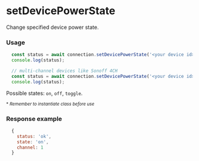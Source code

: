 # setDevicePowerState

Change specified device power state.


### Usage
```js
  const status = await connection.setDevicePowerState('<your device id>', 'on');
  console.log(status);
```

```js
  // multi-channel devices like Sonoff 4CH
  const status = await connection.setDevicePowerState('<your device id>', 'toggle', <channel>);
  console.log(status);
```

Possible states: `on`, `off`, `toggle`.

<sup>* _Remember to instantiate class before use_</sup>


### Response example
```js
  {
    status: 'ok',
    state: 'on',
    channel: 1
  }
```